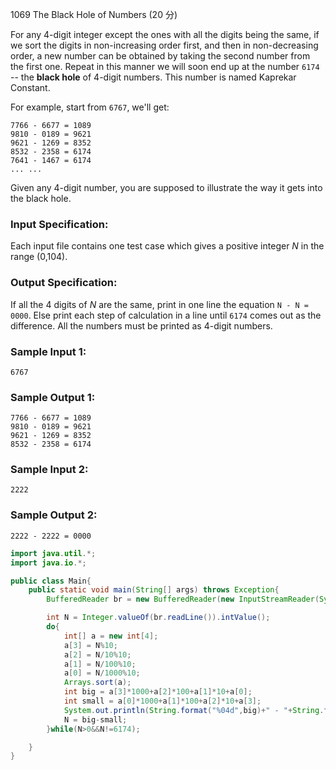 1069 The Black Hole of Numbers (20 分)

For any 4-digit integer except the ones with all the digits being the same, if we sort the digits in non-increasing order first, and then in non-decreasing order, a new number can be obtained by taking the second number from the first one. Repeat in this manner we will soon end up at the number `6174` -- the **black hole** of 4-digit numbers. This number is named Kaprekar Constant.

For example, start from `6767`, we'll get:

```
7766 - 6677 = 1089
9810 - 0189 = 9621
9621 - 1269 = 8352
8532 - 2358 = 6174
7641 - 1467 = 6174
... ...
```

Given any 4-digit number, you are supposed to illustrate the way it gets into the black hole.

### Input Specification:

Each input file contains one test case which gives a positive integer *N* in the range (0,104).

### Output Specification:

If all the 4 digits of *N* are the same, print in one line the equation `N - N = 0000`. Else print each step of calculation in a line until `6174` comes out as the difference. All the numbers must be printed as 4-digit numbers.

### Sample Input 1:

```in
6767
```

### Sample Output 1:

```out
7766 - 6677 = 1089
9810 - 0189 = 9621
9621 - 1269 = 8352
8532 - 2358 = 6174
```

### Sample Input 2:

```in
2222
```

### Sample Output 2:

```out
2222 - 2222 = 0000
```

```java
import java.util.*;
import java.io.*;

public class Main{
    public static void main(String[] args) throws Exception{
        BufferedReader br = new BufferedReader(new InputStreamReader(System.in));

        int N = Integer.valueOf(br.readLine()).intValue();
        do{
            int[] a = new int[4];
            a[3] = N%10;
            a[2] = N/10%10;
            a[1] = N/100%10;
            a[0] = N/1000%10;
            Arrays.sort(a);
            int big = a[3]*1000+a[2]*100+a[1]*10+a[0];
            int small = a[0]*1000+a[1]*100+a[2]*10+a[3];
            System.out.println(String.format("%04d",big)+" - "+String.format("%04d",small)+" = "+String.format("%04d",big-small));
            N = big-small;
        }while(N>0&&N!=6174);

    }
}

```

